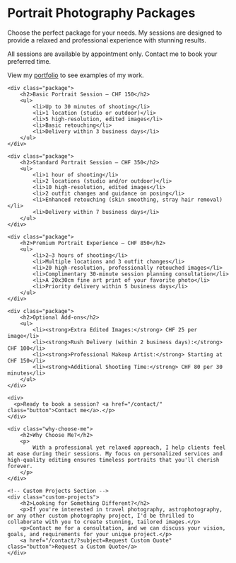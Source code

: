 # Portrait Photography Packages

<div class="pricing-content">
    <p>Choose the perfect package for your needs. My sessions are designed to provide a relaxed and professional experience with stunning results.</p>
    <p>All sessions are available by appointment only. Contact me to book your preferred time.</p>
    <p>View my <a href="/portraits/" class="button">portfolio</a> to see examples of my work.</p>

    <div class="package">
        <h2>Basic Portrait Session – CHF 150</h2>
        <ul>
            <li>Up to 30 minutes of shooting</li>
            <li>1 location (studio or outdoor)</li>
            <li>5 high-resolution, edited images</li>
            <li>Basic retouching</li>
            <li>Delivery within 3 business days</li>
        </ul>
    </div>

    <div class="package">
        <h2>Standard Portrait Session – CHF 350</h2>
        <ul>
            <li>1 hour of shooting</li>
            <li>2 locations (studio and/or outdoor)</li>
            <li>10 high-resolution, edited images</li>
            <li>2 outfit changes and guidance on posing</li>
            <li>Enhanced retouching (skin smoothing, stray hair removal)</li>
            <li>Delivery within 7 business days</li>
        </ul>
    </div>

    <div class="package">
        <h2>Premium Portrait Experience – CHF 850</h2>
        <ul>
            <li>2–3 hours of shooting</li>
            <li>Multiple locations and 3 outfit changes</li>
            <li>20 high-resolution, professionally retouched images</li>
            <li>Complimentary 30-minute session planning consultation</li>
            <li>A 20x30cm fine art print of your favorite photo</li>
            <li>Priority delivery within 5 business days</li>
        </ul>
    </div>

    <div class="package">
        <h2>Optional Add-ons</h2>
        <ul>
            <li><strong>Extra Edited Images:</strong> CHF 25 per image</li>
            <li><strong>Rush Delivery (within 2 business days):</strong> CHF 100</li>
            <li><strong>Professional Makeup Artist:</strong> Starting at CHF 150</li>
            <li><strong>Additional Shooting Time:</strong> CHF 80 per 30 minutes</li>
        </ul>
    </div>

    <div>
      <p>Ready to book a session? <a href="/contact/" class="button">Contact me</a>.</p>
    </div>

    <div class="why-choose-me">
        <h2>Why Choose Me?</h2>
        <p>
            With a professional yet relaxed approach, I help clients feel at ease during their sessions. My focus on personalized services and high-quality editing ensures timeless portraits that you'll cherish forever.
        </p>
    </div>

    <!-- Custom Projects Section -->
    <div class="custom-projects">
        <h2>Looking for Something Different?</h2>
        <p>If you're interested in travel photography, astrophotography, or any other custom photography project, I'd be thrilled to collaborate with you to create stunning, tailored images.</p>
        <p>Contact me for a consultation, and we can discuss your vision, goals, and requirements for your unique project.</p>
        <a href="/contact/?subject=Request Custom Quote" class="button">Request a Custom Quote</a>
    </div>
</div>
